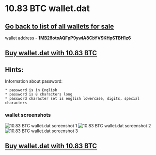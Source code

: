 # 10.83 BTC wallet.dat

## [Go back to list of all wallets for sale](https://mady2077.github.io/walletBTC/)

wallet address - **[1MB28otoAQFpP9ywiA8CbYVSKHpSTBH1z6](https://www.blockchain.com/btc/address/1MB28otoAQFpP9ywiA8CbYVSKHpSTBH1z6)**

## [Buy wallet.dat with 10.83 BTC](https://satoshidisk.com/pay/CBUqbJ)

## Hints:
Information about password: 
```
* password is in English 
* password is 8 characters long
* password character set is english lowercase, digits, special characters
```


### wallet screenshots
![10.83 BTC wallet.dat screenshot 1](https://i.imgur.com/UZq6Wh6.png)
![10.83 BTC wallet.dat screenshot 2](https://i.imgur.com/scT6M31.png)
![10.83 BTC wallet.dat screenshot 3](https://i.imgur.com/iiADzxw.png)

## [Buy wallet.dat with 10.83 BTC](https://satoshidisk.com/pay/CBUqbJ)